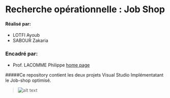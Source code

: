 # Recherche opérationnelle : Job Shop
#### Réalisé par:
* LOTFI Ayoub 
* SABOUR Zakaria

### Encadré par: 
* Prof. LACOMME Philippe  [home page](https://perso.isima.fr/~lacomme/site3/index.html)

#####Ce repository contient les deux projets Visual Studio Implémentatant le Job-shop optimisé.

> ![alt text](https://www.allaboutlean.com/wp-content/uploads/2014/09/JobShop.png)


